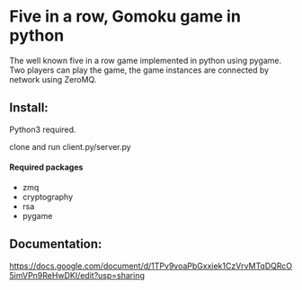 # Five in a row, Gomoku game in python

The well known five in a row game implemented in python using pygame. Two players can play the game, the game instances are connected by network using ZeroMQ.

## Install:

Python3 required.

clone and run client.py/server.py

#### Required packages

* zmq
* cryptography
* rsa
* pygame


## Documentation:
https://docs.google.com/document/d/1TPv9voaPbGxxiek1CzVrvMTqDQRcO5imVPn9ReHwDKI/edit?usp=sharing